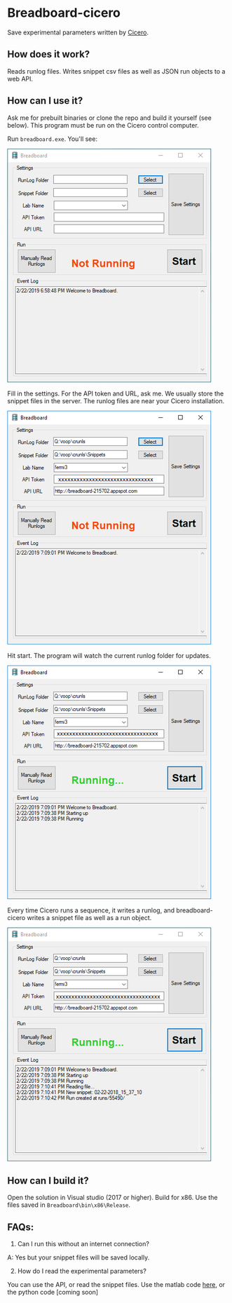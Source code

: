 Breadboard-cicero
============
Save experimental parameters written by [Cicero](http://akeshet.github.io/Cicero-Word-Generator/).

## How does it work?

Reads runlog files. Writes snippet csv files as well as JSON run objects to a web API.
## How can I use it?

Ask me for prebuilt binaries or clone the repo and build it yourself (see below). This program must be run on the Cicero control computer.

Run `breadboard.exe`. You'll see:

![startup](docs/breadboard-cicero-1-empty.PNG)

Fill in the settings. For the API token and URL, ask me. We usually store the snippet files in the server. The runlog files are near your Cicero installation.

![settings](docs/breadboard-cicero-2-settings.PNG)

Hit start. The program will watch the current runlog folder for updates.

![start](docs/breadboard-cicero-3-start.PNG)

Every time Cicero runs a sequence, it writes a runlog, and breadboard-cicero writes a snippet file as well as a run object.

![newrun](docs/breadboard-cicero-4-newrun.PNG)

## How can I build it?

Open the solution in Visual studio (2017 or higher). Build for x86. Use the files saved in `Breadboard\bin\x86\Release`.

## FAQs:

1. Can I run this without an internet connection?

A: Yes but your snippet files will be saved locally.

2. How do I read the experimental parameters?

You can use the API, or read the snippet files. 
Use the matlab code [here](https://github.com/bec1/Data-Explorer-GUI/tree/master/Snippet-Functions), or the python code [coming soon]
